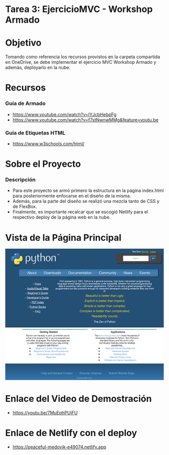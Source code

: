 # Tarea 3: EjercicioMVC - Workshop Armado

# Objetivo
Tomando como referencia los recursos provistos en la carpeta compartida en OneDrive, se debe implementar el ejercicio MVC Workshop Armado y además, deployarlo en la nube. 

# Recursos
### Guía de Armado
- https://www.youtube.com/watch?v=IYJcbHebpFg
- https://www.youtube.com/watch?v=f7stNwnwMMg&feature=youtu.be
  
### Guía de Etiquetas HTML
- https://www.w3schools.com/html/

# Sobre el Proyecto
### Descripción
- Para este proyecto se armó primero la estructura en la página index.html para posteriormente enfocarse en el diseño de la misma.
- Además, para la parte del diseño se realizó una mezcla tanto de CSS y de FlexBox.
- Finalmente, es importante recalcar que se escogió Netlify para el respectivo deploy de la página web en la nube.

# Vista de la Página Principal
![Imagen](https://raw.githubusercontent.com/DeividN21/Taller_3/e9efb0acccc72859653c8e67f4bc93605ea1ebbb/python-BSD.jpg)

# Enlace del Video de Demostración
- https://youtu.be/7MuEphPUiFU 

# Enlace de Netlify con el deploy
- https://peaceful-medovik-e49074.netlify.app
